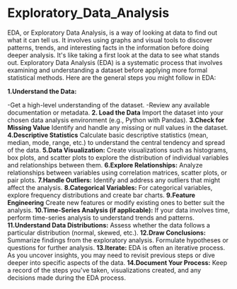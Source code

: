 # Exploratory_Data_Analysis
EDA, or Exploratory Data Analysis, is a way of looking at data to find out what it can tell us. It involves using graphs and visual tools to discover patterns, trends, and interesting facts in the information before doing deeper analysis. It's like taking a first look at the data to see what stands out.
Exploratory Data Analysis (EDA) is a systematic process that involves examining and understanding a dataset before applying more formal statistical methods. Here are the general steps you might follow in EDA:

**1.Understand the Data:**

-Get a high-level understanding of the dataset.
-Review any available documentation or metadata.
**2. Load the Data**
Import the dataset into your chosen data analysis environment (e.g., Python with Pandas).
**3.Check for Missing Value**
Identify and handle any missing or null values in the dataset.
**4.Descriptive Statistics**
Calculate basic descriptive statistics (mean, median, mode, range, etc.) to understand the central tendency and spread of the data.
**5.Data Visualization:**
Create visualizations such as histograms, box plots, and scatter plots to explore the distribution of individual variables and relationships between them.
**6.Explore Relationships:**
Analyze relationships between variables using correlation matrices, scatter plots, or pair plots.
**7.Handle Outliers:**
Identify and address any outliers that might affect the analysis.
**8.Categorical Variables:**
For categorical variables, explore frequency distributions and create bar charts.
**9.Feature Engineering**
Create new features or modify existing ones to better suit the analysis.
**10.Time-Series Analysis (if applicable):**
If your data involves time, perform time-series analysis to understand trends and patterns.
**11.Understand Data Distributions:**
Assess whether the data follows a particular distribution (normal, skewed, etc.).
**12.Draw Conclusions:**
Summarize findings from the exploratory analysis.
Formulate hypotheses or questions for further analysis.
**13.Iterate:**
EDA is often an iterative process. As you uncover insights, you may need to revisit previous steps or dive deeper into specific aspects of the data.
**14.Document Your Process:**
Keep a record of the steps you've taken, visualizations created, and any decisions made during the EDA process.
